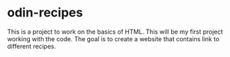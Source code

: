 # odin-recipes
This is a project to work on the basics of HTML. This will be my first project working with the code. The goal is to create a website that contains link to different recipes. 